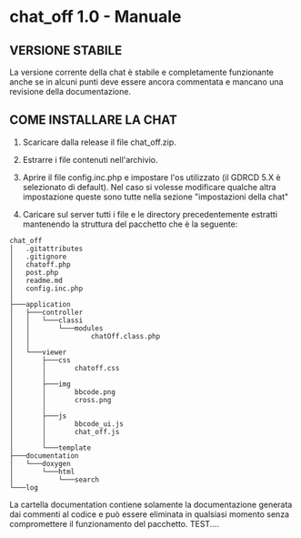 # chat_off 1.0 - Manuale

## VERSIONE STABILE

La versione corrente della chat è stabile e completamente funzionante anche se in alcuni punti deve essere ancora commentata e mancano una revisione della documentazione.

## COME INSTALLARE LA CHAT

1. Scaricare dalla release il file chat_off.zip.

2. Estrarre i file contenuti nell'archivio.

3. Aprire il file config.inc.php e impostare l'os utilizzato (il GDRCD 5.X è selezionato di default).
   Nel caso si volesse modificare qualche altra impostazione queste sono tutte nella sezione "impostazioni della chat"

4. Caricare sul server tutti i file e le directory precedentemente estratti mantenendo la struttura del pacchetto che è la seguente:

```
chat_off
│   .gitattributes
│   .gitignore
│   chatoff.php
│   post.php
│   readme.md
│   config.inc.php
│   
├───application
│   ├───controller
│   │   └───classi
│   │       └───modules
│   │               chatOff.class.php
│   │               
│   └───viewer
│       ├───css
│       │   	chatoff.css
│       │       
│       ├───img
│       │       bbcode.png
│       │       cross.png
│       │       
│       ├───js
│       │       bbcode_ui.js
│       │       chat_off.js
│       │       
│       └───template
├───documentation
│   └───doxygen
│   	└───html
│       	└───search
└───log
```

La cartella documentation contiene solamente la documentazione generata dai commenti al codice e può essere eliminata in qualsiasi momento senza compromettere il funzionamento del pacchetto.
TEST....